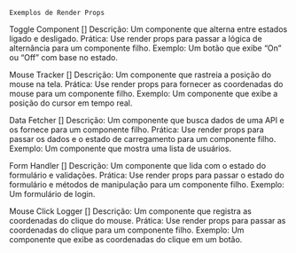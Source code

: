 `Exemplos de Render Props`

Toggle Component []
Descrição: Um componente que alterna entre estados ligado e desligado.
Prática: Use render props para passar a lógica de alternância para um componente filho.
Exemplo: Um botão que exibe “On” ou “Off” com base no estado.

Mouse Tracker []
Descrição: Um componente que rastreia a posição do mouse na tela.
Prática: Use render props para fornecer as coordenadas do mouse para um componente filho.
Exemplo: Um componente que exibe a posição do cursor em tempo real.

Data Fetcher []
Descrição: Um componente que busca dados de uma API e os fornece para um componente filho.
Prática: Use render props para passar os dados e o estado de carregamento para um componente filho.
Exemplo: Um componente que mostra uma lista de usuários.

Form Handler []
Descrição: Um componente que lida com o estado do formulário e validações.
Prática: Use render props para passar o estado do formulário e métodos de manipulação para um componente filho.
Exemplo: Um formulário de login.

Mouse Click Logger []
Descrição: Um componente que registra as coordenadas do clique do mouse.
Prática: Use render props para passar as coordenadas do clique para um componente filho.
Exemplo: Um componente que exibe as coordenadas do clique em um botão.
